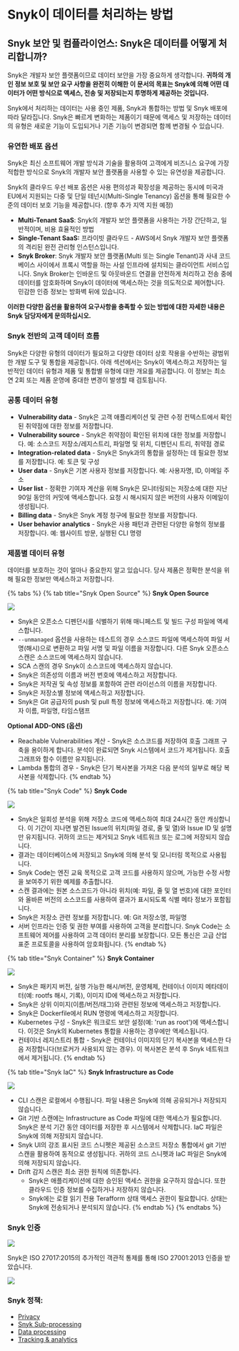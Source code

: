 # Snyk이 데이터를 처리하는 방법

## Snyk 보안 및 컴플라이언스: Snyk은 데이터를 어떻게 처리합니까?

Snyk은 개발자 보안 플랫폼이므로 데이터 보안을 가장 중요하게 생각합니다. **귀하의 개인 정보 보호 및 보안 요구 사항을 완전히 이해한 이 문서의 목표는 Snyk에 의해 어떤 데이터가 어떤 방식으로 액세스, 전송 및 저장되는지 투명하게 제공하는 것입니다.**

Snyk에서 처리하는 데이터는 사용 중인 제품, Snyk과 통합하는 방법 및 Snyk 배포에 따라 달라집니다. Snyk은 빠르게 변화하는 제품이기 때문에 액세스 및 저장하는 데이터의 유형은 새로운 기능이 도입되거나 기존 기능이 변경되면 함께 변경될 수 있습니다.

### 유연한 배포 옵션

Snyk은 최신 소프트웨어 개발 방식과 기술을 활용하여 고객에게 비즈니스 요구에 가장 적합한 방식으로 Snyk의 개발자 보안 플랫폼을 사용할 수 있는 유연성을 제공합니다.

Snyk의 클라우드 우선 배포 옵션은 사용 편의성과 확장성을 제공하는 동시에 미국과 EU에서 지원되는 다중 및 단일 테넌시(Multi-Single Tenancy) 옵션을 통해 필요한 수준의 데이터 보호 기능을 제공합니다. (향후 추가 지역 지원 예정)

* **Multi-Tenant SaaS**: Snyk의 개발자 보안 플랫폼을 사용하는 가장 간단하고, 일반적이며, 비용 효율적인 방법
* **Single-Tenant SaaS:** 프라이빗 클라우드 - AWS에서 Snyk 개발자 보안 플랫폼의 격리된 완전 관리형 인스턴스입니다.
* **Snyk Broker**: Snyk 개발자 보안 플랫폼(Multi 또는 Single Tenant)과 사내 코드베이스 사이에서 프록시 역할을 하는 사설 인프라에 설치되는 클라이언트 서비스입니다. Snyk Broker는 인바운드 및 아웃바운드 연결을 안전하게 처리하고 전송 중에 데이터를 암호화하며 Snyk이 데이터에 액세스하는 것을 의도적으로 제어합니다. 민감한 인증 정보는 방화벽 뒤에 있습니다.

**이러한 다양한 옵션을 활용하여 요구사항을 충족할 수 있는 방법에 대한 자세한 내용은 Snyk 담당자에게 문의하십시오.**

### Snyk 전반의 고객 데이터 흐름

Snyk은 다양한 유형의 데이터가 필요하고 다양한 데이터 상호 작용을 수반하는 광범위한 개발 도구 및 통합을 제공합니다. 아래 섹션에서는 Snyk이 액세스하고 저장하는 일반적인 데이터 유형과 제품 및 통합별 유형에 대한 개요를 제공합니다. 이 정보는 최소 연 2회 또는 제품 운영에 중대한 변경이 발생할 때 검토됩니다.

### 공통 데이터 유형

* **Vulnerability data** - Snyk은 고객 애플리케이션 및 관련 수정 컨텍스트에서 확인된 취약점에 대한 정보를 저장합니다.
* **Vulnerability source** - Snyk은 취약점이 확인된 위치에 대한 정보를 저장합니다. 예: 소스코드 저장소/레지스트리, 파일명 및 위치, 디펜던시 트리, 취약점 경로
* **Integration-related data** - Snyk은 Snyk과의 통합을 설정하는 데 필요한 정보를 저장합니다. 예: 토큰 및 구성
* **User data** - Snyk은 기본 사용자 정보를 저장합니다. 예: 사용자명, ID, 이메일 주소
* **User list** - 정확한 기여자 계산을 위해 Snyk은 모니터링되는 저장소에 대한 지난 90일 동안의 커밋에 액세스합니다. 요청 시 해시되지 않은 버전의 사용자 이메일이 생성됩니다.
* **Billing data** - Snyk은 Snyk 계정 청구에 필요한 정보를 저장합니다.
* **User behavior analytics** - Snyk은 사용 패턴과 관련된 다양한 유형의 정보를 저장합니다. 예: 웹사이트 방문, 실행된 CLI 명령

### 제품별 데이터 유형

데이터를 보호하는 것이 얼마나 중요한지 알고 있습니다. 당사 제품은 정확한 분석을 위해 필요한 정보만 액세스하고 저장합니다.

{% tabs %}
{% tab title="Snyk Open Source" %}
**Snyk Open Source**

![](https://snyk.io/wp-content/uploads/shield-snyk-open-source.svg)

* Snyk은 오픈소스 디펜던시를 식별하기 위해 매니페스트 및 빌드 구성 파일에 액세스합니다.
* `--unmanaged` 옵션을 사용하는 테스트의 경우 소스코드 파일에 액세스하여 파일 서명(해시)으로 변환하고 파일 서명 및 파일 이름을 저장합니다. 다른 Snyk 오픈소스 스캔은 소스코드에 액세스하지 않습니다.
* SCA 스캔의 경우 Snyk이 소스코드에 액세스하지 않습니다.
* Snyk은 의존성의 이름과 버전 번호에 액세스하고 저장합니다.&#x20;
* Snyk은 저작권 및 속성 정보를 포함하여 관련 라이선스의 이름을 저장합니다.&#x20;
* Snyk은 저장소별 정보에 액세스하고 저장합니다.
* Snyk은 Git 공급자의 push 및 pull 특정 정보에 액세스하고 저장합니다. 예: 기여자 이름, 파일명, 타임스탬프

**Optional ADD-ONS (**옵션**)**

* Reachable Vulnerabilities 계산 - Snyk은 소스코드를 저장하여 호출 그래프 구축을 용이하게 합니다. 분석이 완료되면 Snyk 시스템에서 코드가 제거됩니다. 호출 그래프와 함수 이름만 유지됩니다.
* Lambda 통합의 경우 - Snyk은 단기 복사본을 가져온 다음 분석의 일부로 해당 복사본을 삭제합니다.
{% endtab %}

{% tab title="Snyk Code" %}
**Snyk Code**

![](https://snyk.io/wp-content/uploads/shield-snyk-code.svg)

* Snyk은 일회성 분석을 위해 저장소 코드에 액세스하여 최대 24시간 동안 캐싱합니다. 이 기간이 지나면 발견된 Issue의 위치(파일 경로, 줄 및 열)와 Issue ID 및 설명만 유지됩니다. 귀하의 코드는 제거되고 Snyk 네트워크 또는 로그에 저장되지 않습니다.
* 결과는 데이터베이스에 저장되고 Snyk에 의해 분석 및 모니터링 목적으로 사용됩니다.
* Snyk Code는 엔진 교육 목적으로 고객 코드를 사용하지 않으며, 가능한 수정 사항을 보여주기 위한 예제를 추출합니다.
* 스캔 결과에는 원본 소스코드가 아니라 위치(예: 파일, 줄 및 열 번호)에 대한 포인터와 올바른 버전의 소스코드를 사용하여 결과가 표시되도록 식별 메타 정보가 포함됩니다.
* Snyk은 저장소 관련 정보를 저장합니다. 예: Git 저장소명, 파일명
* 서버 인프라는 인증 및 권한 부여를 사용하여 고객을 분리합니다. Snyk Code는 소프트웨어 제어를 사용하여 고객 데이터 분리를 보장합니다. 모든 통신은 고급 산업 표준 프로토콜을 사용하여 암호화됩니다.
{% endtab %}

{% tab title="Snyk Container" %}
**Snyk Container**

![](https://snyk.io/wp-content/uploads/shield-snyk-container.svg)

* Snyk은 패키지 버전, 실행 가능한 해시/버전, 운영체제, 컨테이너 이미지 메타데이터(예: rootfs 해시, 기록), 이미지 ID에 엑세스하고 저장합니다.
* Snyk은 상위 이미지(이름/버전/태그)와 관련된 정보에 액세스하고 저장합니다.
* Snyk은 Dockerfile에서 RUN 명령에 액세스하고 저장합니다.
* Kubernetes 구성 - Snyk은 워크로드 보안 설정(예: 'run as root')에 액세스합니다. 이것은 Snyk의 Kubernetes 통합을 사용하는 경우에만 액세스됩니다.
* 컨테이너 레지스트리 통합 - Snyk은 컨테이너 이미지의 단기 복사본을 액세스한 다음 저장합니다(브로커가 사용되지 않는 경우). 이 복사본은 분석 후 Snyk 네트워크에서 제거됩니다.
{% endtab %}

{% tab title="Snyk IaC" %}
**Snyk Infrastructure as Code**

![](https://snyk.io/wp-content/uploads/shield-snyk-iac.svg)

* CLI 스캔은 로컬에서 수행됩니다. 파일 내용은 Snyk에 의해 공유되거나 저장되지 않습니다.
* Git 기반 스캔에는 Infrastructure as Code 파일에 대한 액세스가 필요합니다. Snyk은 분석 기간 동안 데이터를 저장한 후 시스템에서 삭제합니다. IaC 파일은 Snyk에 의해 저장되지 않습니다.
* Snyk UI의 강조 표시된 코드 스니펫은 제공된 소스코드 저장소 통합에서 git 기반 스캔을 활용하여 동적으로 생성됩니다. 귀하의 코드 스니펫과 IaC 파일은 Snyk에 의해 저장되지 않습니다.
* Drift 감지 스캔은 최소 권한 원칙에 의존합니다.
  * Snyk은 애플리케이션에 대한 승인된 액세스 권한을 요구하지 않습니다. 또한 클라우드 인증 정보를 수집하거나 저장하지 않습니다.
  * Snyk에는 로컬 읽기 전용 Terafform 상태 액세스 권한이 필요합니다. 상태는 Snyk에 전송되거나 분석되지 않습니다.
{% endtab %}
{% endtabs %}

### Snyk 인증

![](../.gitbook/assets/Soc2.png)

Snyk은 ISO 27017:2015의 추가적인 객관적 통제를 통해 ISO 27001:2013 인증을 받았습니다.

![](../.gitbook/assets/Coalfire.png)

### Snyk 정책:

* [Privacy](https://snyk.io/policies/privacy/)
* [Snyk Sub-processing](https://snyk.io/policies/sub-processors/)
* [Data processing](https://snyk.io/policies/dpa/)
* [Tracking & analytics](https://snyk.io/policies/tracking-and-analytics/)
